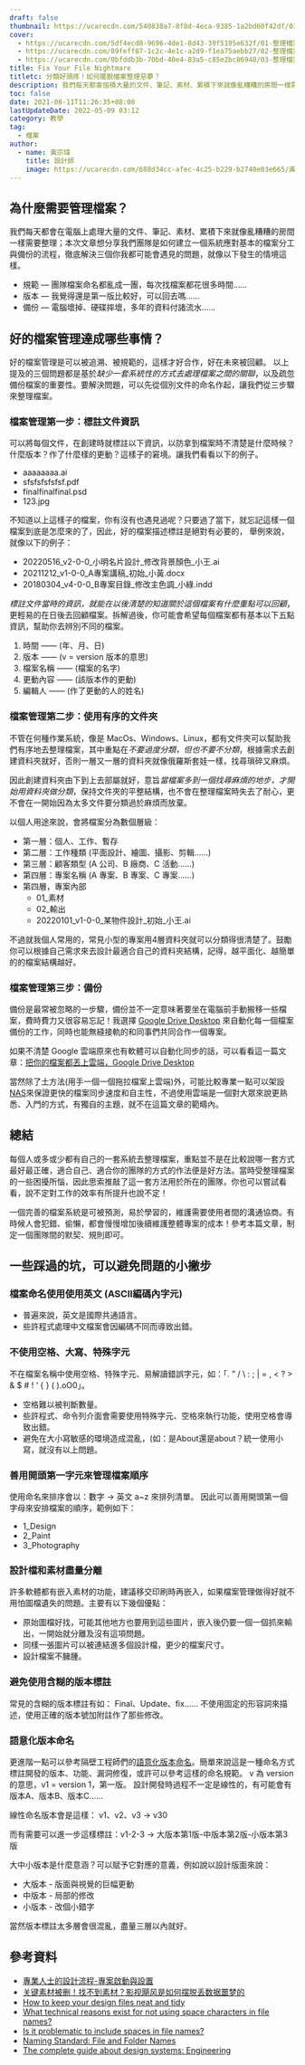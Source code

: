```yaml
---
draft: false
thumbnail: https://ucarecdn.com/540838a7-8f8d-4eca-9385-1a2bd60f42df/01-整理檔案-封面.webp
cover:
  - https://ucarecdn.com/5df4ecd8-9696-4de1-8d43-39f5195e632f/01-整理檔案-封面.png
  - https://ucarecdn.com/09feff87-1c2c-4e1c-a2d9-f1ea75aebb27/02-整理檔案-個別檔案整理方式.png
  - https://ucarecdn.com/0bfddb3b-70bd-40e4-83a5-c85e2bc86948/03-整理檔案-資料夾整理方式.png
title: Fix Your File Nightmare
titletc: 分類好頭疼！如何擺脫檔案整理惡夢？
description: 我們每天都會囤積大量的文件、筆記、素材、累積下來就像亂糟糟的房間一樣需要整理，如果你也同樣在困擾這樣的問題，這篇文章是為你準備的。
toc: false
date: 2021-08-11T11:26:35+08:00
lastUpdateDate: 2022-05-09 03:12
category: 教學
tag:
  - 檔案
author:
  - name: 黃宗瑋
    title: 設計師
    image: https://ucarecdn.com/688d34cc-afec-4c25-b229-b2740e03e665/黃宗瑋-頭像.jpg
---
```

##  為什麼需要管理檔案？

我們每天都會在電腦上處理大量的文件、筆記、素材、累積下來就像亂糟糟的房間一樣需要整理；本次文章想分享我們團隊是如何建立一個系統應對基本的檔案分工與備份的流程，徹底解決三個你我都可能會遇見的問題，就像以下發生的情境這樣。

* 規範 — 團隊檔案命名都亂成一團，每次找檔案都花很多時間……
* 版本 — 我覺得還是第一版比較好，可以回去嗎……
* 備份 — 電腦壞掉、硬碟摔壞，多年的資料付諸流水……

## 好的檔案管理達成哪些事情？

好的檔案管理是可以被追溯、被規範的，這樣才好合作，好在未來被回顧。
以上提及的三個問題都是基於*缺少一套系統性的方式去處理檔案之間的關聯*，以及疏忽備份檔案的重要性。要解決問題，可以先從個別文件的命名作起，讓我們從三步驟來整理檔案。



### 檔案管理第一步：標註文件資訊

可以將每個文件，在創建時就標註以下資訊，以防拿到檔案時不清楚是什麼時候？什麼版本？作了什麼樣的更動？這樣子的窘境。讓我們看看以下的例子。

* aaaaaaaa.ai
* sfsfsfsfsfsf.pdf
* finalfinalfinal.psd
* 123.jpg

不知道以上這樣子的檔案，你有沒有也遇見過呢？只要過了當下，就忘記這樣一個檔案到底是怎麼來的了，因此，好的檔案描述標註是絕對有必要的，
舉例來說，就像以下的例子：
* 20220516_v2-0-0_小明名片設計_修改背景顏色_小王.ai
* 20211212_v1-0-0_A專案講稿_初始_小黃.docx
* 20180304_v4-0-0_B專案目錄_修改主色調_小綠.indd

*標註文件當時的資訊，就能在以後清楚的知道關於這個檔案有什麼重點可以回顧*，更輕易的在日後去回顧檔案。拆解過後，你可能會希望每個檔案都有基本以下五點資訊，幫助你去辨別不同的檔案。

1. 時間 —— (年、月、日)
2. 版本 —— (v = version 版本的意思)
3. 檔案名稱 —— (檔案的名字)
4. 更動內容 —— (該版本作的更動)
5. 編輯人 —— (作了更動的人的姓名)
### 檔案管理第二步：使用有序的文件夾

不管在何種作業系統，像是 MacOs、Windows、Linux，都有文件夾可以幫助我們有序地去整理檔案，其中重點在*不要過度分類，但也不要不分類*，根據需求去創建資料夾就好，否則一層又一層的資料夾就像俄羅斯套娃一樣，找尋瑣碎又麻煩。

因此創建資料夾由下到上去部屬就好，意旨*當檔案多到一個找尋麻煩的地步，才開始用資料夾做分類*，保持文件夾的平整結構，也不會在整理檔案時失去了耐心，更不會在一開始因為太多文件要分類過於麻煩而放棄。

以個人用途來說，會將檔案分為數個層級：
* 第一層：個人、工作、暫存
* 第二層：工作種類 (平面設計、繪圖、攝影、剪輯……)
* 第三層：顧客類型 (A 公司、B 廠商、C 活動……)
* 第四層：專案名稱 (A 專案、B 專案、C 專案……)
* 第四層，專案內部
  * 01_素材
  * 02_輸出
  * 20220101_v1-0-0_某物件設計_初始_小王.ai

不過就我個人常用的，常見小型的專案用4層資料夾就可以分類得很清楚了。鼓勵你可以根據自己需求來去設計最適合自己的資料夾結構，記得，越平面化、越簡單的的檔案結構越好。

### 檔案管理第三步：備份

備份是最常被忽略的一步驟，備份並不一定意味著要坐在電腦前手動搬移一些檔案，費時費力又很容易忘記！我選擇 [Google Drive Desktop](https://www.google.com/drive/download/) 來自動化每一個檔案備份的工作，同時也能無縫接軌的和同事們共同合作一個專案。

如果不清楚 Google 雲端原來也有軟體可以自動化同步的話，可以看看這一篇文章：[把你的檔案都丟上雲端，Google Drive Desktop](/post/management/put-your-files-on-cloud-google-drive-desktop/)

當然除了土方法(用手一個一個拖拉檔案上雲端)外，可能比較專業一點可以架設[NAS](https://zh.wikipedia.org/wiki/%E7%BD%91%E7%BB%9C%E9%99%84%E6%8E%A5%E5%AD%98%E5%82%A8)來保證更快的檔案同步速度和自主性，不過使用雲端是一個對大眾來說更熟悉、入門的方式，有獨自的主題，就不在這篇文章的範疇內。

## 總結

每個人或多或少都有自己的一套系統去整理檔案，重點並不是在比較說哪一套方式最好最正確，適合自己、適合你的團隊的方式的作法便是好方法。當時受整理檔案的一些困擾所惱，因此思索推敲了這一套方法用於所在的團隊，你也可以嘗試看看，說不定對工作的效率有所提升也說不定！

一個完善的檔案系統是可被預測，易於學習的，維護需要使用者間的溝通協商。有時候人會犯錯、偷懶，都會慢慢增加後續維護整體專案的成本！參考本篇文章，制定一個團隊間的默契、規則即可。


## 一些踩過的坑，可以避免問題的小撇步

### 檔案命名使用使用英文 (ASCII編碼內字元)

* 普遍來說，英文是國際共通語言。
* 些許程式處理中文檔案會因編碼不同而導致出錯。

### 不使用空格、大寫、特殊字元

不在檔案名稱中使用空格、特殊字元、易解讀錯誤字元，如：「. ” / \ : ; | = , < ? > & $ # ! ‘ { } ( ).oO0」。

* 空格難以被判斷數量。
* 些許程式、命令列介面會需要使用特殊字元、空格來執行功能，使用空格會導致出錯。
* 避免在大小寫敏感的環境造成混亂，(如：是About還是about？統一使用小寫，就沒有以上問題。

### 善用開頭第一字元來管理檔案順序

使用命名來排序會以：數字 → 英文 a~z 來排列清單。
因此可以善用開頭第一個字母來安排檔案的順序，範例如下：

* 1_Design
* 2_Paint
* 3_Photography


### 設計檔和素材盡量分離

許多軟體都有嵌入素材的功能，建議移交印刷時再嵌入，如果檔案管理做得好就不用怕圖檔遺失的問題。主要有以下幾個優點：

* 原始圖檔好找，可能其他地方也要用到這些圖片，嵌入後仍要一個一個抓來輸出，一開始就分離及沒有這項問題。
* 同樣一張圖片可以被連結進多個設計檔，更少的檔案尺寸。
* 設計檔案不臃腫。

### 避免使用含糊的版本標註

常見的含糊的版本標註有如：
Final、Update、fix…… 不使用固定的形容詞來描述，使用正確的版本號加附註作了那些修改。

### 語意化版本命名

更進階一點可以參考隔壁工程師們的[語意化版本命名](https://semver.org/)。簡單來說這是一種命名方式標註開發的版本、功能、漏洞修復，或許可以參考這樣的命名規範。
v 為 version 的意思，v1 = version 1，第一版。
設計開發時過程不一定是線性的，有可能會有版本A、版本B、版本C……

線性命名版本會是這樣：
v1、v2、v3 → v30

而有需要可以進一步這樣標註：v1-2-3 → 大版本第1版-中版本第2版-小版本第3版


大中小版本是什麼意涵？可以賦予它對應的意義，例如說以設計版面來說：
* 大版本 - 版面與視覺的巨幅更動
* 中版本 - 局部的修改
* 小版本 - 改個小錯字

當然版本標註太多層會很混亂，盡量三層以內就好。

## 參考資料
* [專業人士的設計流程-專案啟動與設置](https://thecosignstudio.github.io/process/chapters/01-project-introduction-and-setup.html)
* [关键素材被删！找不到素材？影视飓风是如何摆脱丢数据噩梦的](https://www.youtube.com/watch?v=RTqNZEFp0o4)
* [How to keep your design files neat and tidy](https://99designs.com/blog/tips/how-to-keep-your-design-files-neat-and-tidy/)
* [What technical reasons exist for not using space characters in file names?](https://superuser.com/questions/29111/what-technical-reasons-exist-for-not-using-space-characters-in-file-names)
* [Is it problematic to include spaces in file names?](https://qanda.digipres.org/1053/is-it-problematic-to-include-spaces-in-file-names)
* [Naming Standard: File and Folder Names](https://www.csudh.edu/web-services/web-standards/file-folder-naming/)
* [The complete guide about design systems: Engineering](https://medium.com/ci-t/the-complete-guide-about-design-systems-engineering-cd332cf520f2)